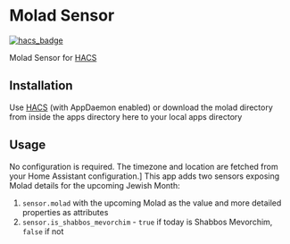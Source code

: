 # Molad Sensor
[![hacs_badge](https://img.shields.io/badge/HACS-Custom-41BDF5.svg?style=for-the-badge)](https://github.com/hacs/integration)

Molad Sensor for [HACS](https://github.com/hacs/integration)

## Installation
Use [HACS](https://github.com/hacs/integration) (with AppDaemon enabled) or download the molad directory from inside the apps directory here to your local apps directory

## Usage
No configuration is required. The timezone and location are fetched from your Home Assistant configuration.]
This app adds two sensors exposing Molad details for the upcoming Jewish Month:

1. `sensor.molad` with the upcoming Molad as the value and more detailed properties as attributes
2. `sensor.is_shabbos_mevorchim` - `true` if today is Shabbos Mevorchim, `false` if not
